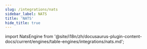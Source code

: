 ```yaml
---
slug: /integrations/nats
sidebar_label: NATS
title: 'NATS'
hide_title: true
---
```


import NatsEngine from '@site/i18n/zh/docusaurus-plugin-content-docs/current/engines/table-engines/integrations/nats.md';

<NatsEngine/>
